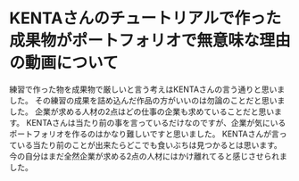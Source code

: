 ﻿# KENTAさんのチュートリアルで作った成果物がポートフォリオで無意味な理由の動画について
練習で作った物を成果物で厳しいと言う考えはKENTAさんの言う通りと思いました。
その練習の成果を詰め込んだ作品の方がいいのは勿論のことだと思いました。
企業が求める人材の2点はどの仕事の企業も求めていることだと思います。
KENTAさんは当たり前の事を言っているだけなのですが、企業が気にいるポートフォリオを作るのはかなり難しいですと思いました。
KENTAさんが言っている当たり前のことが出来たらどこでも食いぶちは見つかるとは思います。
今の自分はまだ全然企業が求める2点の人材にはかけ離れてると感じさせられました。